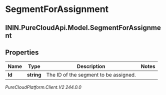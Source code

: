 # SegmentForAssignment

## ININ.PureCloudApi.Model.SegmentForAssignment

## Properties

|Name | Type | Description | Notes|
|------------ | ------------- | ------------- | -------------|
| **Id** | **string** | The ID of the segment to be assigned. | |



_PureCloudPlatform.Client.V2 244.0.0_
